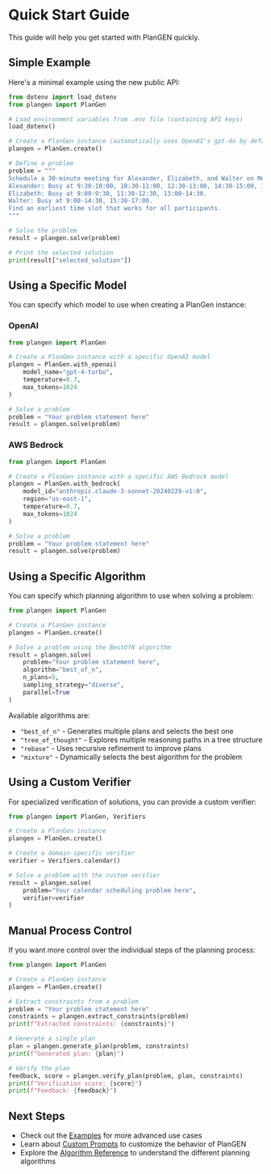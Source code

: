 # Quick Start Guide

This guide will help you get started with PlanGEN quickly.

## Simple Example

Here's a minimal example using the new public API:

```python
from dotenv import load_dotenv
from plangen import PlanGen

# Load environment variables from .env file (containing API keys)
load_dotenv()

# Create a PlanGen instance (automatically uses OpenAI's gpt-4o by default)
plangen = PlanGen.create()

# Define a problem
problem = """
Schedule a 30-minute meeting for Alexander, Elizabeth, and Walter on Monday between 9:00 and 17:00.
Alexander: Busy at 9:30-10:00, 10:30-11:00, 12:30-13:00, 14:30-15:00, 16:00-17:00.
Elizabeth: Busy at 9:00-9:30, 11:30-12:30, 13:00-14:30.
Walter: Busy at 9:00-14:30, 15:30-17:00.
Find an earliest time slot that works for all participants.
"""

# Solve the problem
result = plangen.solve(problem)

# Print the selected solution
print(result["selected_solution"])
```

## Using a Specific Model

You can specify which model to use when creating a PlanGen instance:

### OpenAI

```python
from plangen import PlanGen

# Create a PlanGen instance with a specific OpenAI model
plangen = PlanGen.with_openai(
    model_name="gpt-4-turbo",
    temperature=0.7,
    max_tokens=1024
)

# Solve a problem
problem = "Your problem statement here"
result = plangen.solve(problem)
```

### AWS Bedrock

```python
from plangen import PlanGen

# Create a PlanGen instance with a specific AWS Bedrock model
plangen = PlanGen.with_bedrock(
    model_id="anthropic.claude-3-sonnet-20240229-v1:0",
    region="us-east-1",
    temperature=0.7,
    max_tokens=1024
)

# Solve a problem
problem = "Your problem statement here"
result = plangen.solve(problem)
```

## Using a Specific Algorithm

You can specify which planning algorithm to use when solving a problem:

```python
from plangen import PlanGen

# Create a PlanGen instance
plangen = PlanGen.create()

# Solve a problem using the BestOfN algorithm
result = plangen.solve(
    problem="Your problem statement here",
    algorithm="best_of_n",
    n_plans=5,
    sampling_strategy="diverse",
    parallel=True
)
```

Available algorithms are:
- `"best_of_n"` - Generates multiple plans and selects the best one
- `"tree_of_thought"` - Explores multiple reasoning paths in a tree structure
- `"rebase"` - Uses recursive refinement to improve plans
- `"mixture"` - Dynamically selects the best algorithm for the problem

## Using a Custom Verifier

For specialized verification of solutions, you can provide a custom verifier:

```python
from plangen import PlanGen, Verifiers

# Create a PlanGen instance
plangen = PlanGen.create()

# Create a domain-specific verifier
verifier = Verifiers.calendar()

# Solve a problem with the custom verifier
result = plangen.solve(
    problem="Your calendar scheduling problem here",
    verifier=verifier
)
```

## Manual Process Control

If you want more control over the individual steps of the planning process:

```python
from plangen import PlanGen

# Create a PlanGen instance
plangen = PlanGen.create()

# Extract constraints from a problem
problem = "Your problem statement here"
constraints = plangen.extract_constraints(problem)
print(f"Extracted constraints: {constraints}")

# Generate a single plan
plan = plangen.generate_plan(problem, constraints)
print(f"Generated plan: {plan}")

# Verify the plan
feedback, score = plangen.verify_plan(problem, plan, constraints)
print(f"Verification score: {score}")
print(f"Feedback: {feedback}")
```

## Next Steps

- Check out the [Examples](../examples/index.md) for more advanced use cases
- Learn about [Custom Prompts](custom_prompts.md) to customize the behavior of PlanGEN
- Explore the [Algorithm Reference](../algorithm_reference/index.md) to understand the different planning algorithms